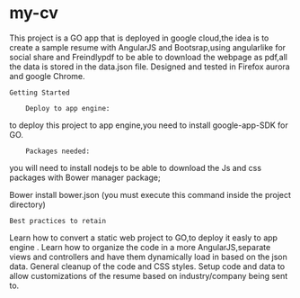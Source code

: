 # my-cv

This project is a GO app that is deployed in google cloud,the idea is to create a sample resume with AngularJS and Bootsrap,using angularlike for social share  and Freindlypdf to be able to download the webpage as pdf,all the data is stored in the data.json file.
Designed and tested in Firefox aurora and google Chrome. 

    Getting Started
  
        Deploy to app engine: 
   
to deploy this project to app engine,you need to install google-app-SDK for GO.

        Packages needed:
  
you will need to install nodejs to be able to download the Js and css packages with Bower manager package;

Bower install bower.json (you must execute this command inside the project directory)

    
    Best practices to retain
    
Learn how to convert a static web project to GO,to deploy it easly to app engine .
Learn how to organize the code in a more AngularJS,separate views and controllers and have them dynamically load in based on the json data.
General cleanup of the code and CSS styles.
Setup code and data to allow customizations of the resume based on industry/company being sent to.
